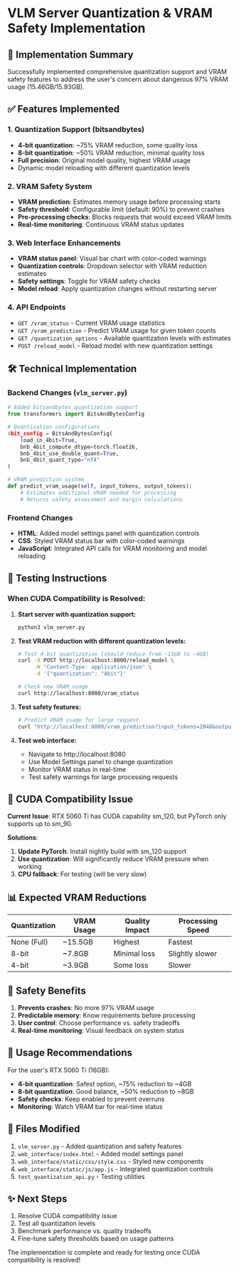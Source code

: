 # VLM Server Quantization & VRAM Safety Implementation

## 🎯 Implementation Summary

Successfully implemented comprehensive quantization support and VRAM safety features to address the user's concern about dangerous 97% VRAM usage (15.46GB/15.93GB).

## ✅ Features Implemented

### 1. **Quantization Support (bitsandbytes)**
- **4-bit quantization**: ~75% VRAM reduction, some quality loss
- **8-bit quantization**: ~50% VRAM reduction, minimal quality loss  
- **Full precision**: Original model quality, highest VRAM usage
- Dynamic model reloading with different quantization levels

### 2. **VRAM Safety System**
- **VRAM prediction**: Estimates memory usage before processing starts
- **Safety threshold**: Configurable limit (default: 90%) to prevent crashes
- **Pre-processing checks**: Blocks requests that would exceed VRAM limits
- **Real-time monitoring**: Continuous VRAM status updates

### 3. **Web Interface Enhancements**
- **VRAM status panel**: Visual bar chart with color-coded warnings
- **Quantization controls**: Dropdown selector with VRAM reduction estimates
- **Safety settings**: Toggle for VRAM safety checks
- **Model reload**: Apply quantization changes without restarting server

### 4. **API Endpoints**
- `GET /vram_status` - Current VRAM usage statistics
- `GET /vram_prediction` - Predict VRAM usage for given token counts
- `GET /quantization_options` - Available quantization levels with estimates
- `POST /reload_model` - Reload model with new quantization settings

## 🛠️ Technical Implementation

### Backend Changes (`vlm_server.py`)
```python
# Added bitsandbytes quantization support
from transformers import BitsAndBytesConfig

# Quantization configurations
4bit_config = BitsAndBytesConfig(
    load_in_4bit=True,
    bnb_4bit_compute_dtype=torch.float16,
    bnb_4bit_use_double_quant=True,
    bnb_4bit_quant_type="nf4"
)

# VRAM prediction system
def predict_vram_usage(self, input_tokens, output_tokens):
    # Estimates additional VRAM needed for processing
    # Returns safety assessment and margin calculations
```

### Frontend Changes
- **HTML**: Added model settings panel with quantization controls
- **CSS**: Styled VRAM status bar with color-coded warnings
- **JavaScript**: Integrated API calls for VRAM monitoring and model reloading

## 🧪 Testing Instructions

### When CUDA Compatibility is Resolved:

1. **Start server with quantization support:**
   ```bash
   python3 vlm_server.py
   ```

2. **Test VRAM reduction with different quantization levels:**
   ```bash
   # Test 4-bit quantization (should reduce from ~15GB to ~4GB)
   curl -X POST http://localhost:8000/reload_model \
        -H "Content-Type: application/json" \
        -d '{"quantization": "4bit"}'
   
   # Check new VRAM usage
   curl http://localhost:8000/vram_status
   ```

3. **Test safety features:**
   ```bash
   # Predict VRAM usage for large request
   curl "http://localhost:8000/vram_prediction?input_tokens=2048&output_tokens=1024"
   ```

4. **Test web interface:**
   - Navigate to http://localhost:8080
   - Use Model Settings panel to change quantization
   - Monitor VRAM status in real-time
   - Test safety warnings for large processing requests

## 🔧 CUDA Compatibility Issue

**Current Issue**: RTX 5060 Ti has CUDA capability sm_120, but PyTorch only supports up to sm_90.

**Solutions**:
1. **Update PyTorch**: Install nightly build with sm_120 support
2. **Use quantization**: Will significantly reduce VRAM pressure when working
3. **CPU fallback**: For testing (will be very slow)

## 📊 Expected VRAM Reductions

| Quantization | VRAM Usage | Quality Impact | Processing Speed |
|-------------|------------|----------------|------------------|
| None (Full) | ~15.5GB    | Highest        | Fastest          |
| 8-bit       | ~7.8GB     | Minimal loss   | Slightly slower  |
| 4-bit       | ~3.9GB     | Some loss      | Slower           |

## 🎯 Safety Benefits

1. **Prevents crashes**: No more 97% VRAM usage
2. **Predictable memory**: Know requirements before processing
3. **User control**: Choose performance vs. safety tradeoffs
4. **Real-time monitoring**: Visual feedback on system status

## 🚀 Usage Recommendations

For the user's RTX 5060 Ti (16GB):
- **4-bit quantization**: Safest option, ~75% reduction to ~4GB
- **8-bit quantization**: Good balance, ~50% reduction to ~8GB
- **Safety checks**: Keep enabled to prevent overruns
- **Monitoring**: Watch VRAM bar for real-time status

## 📁 Files Modified

1. `vlm_server.py` - Added quantization and safety features
2. `web_interface/index.html` - Added model settings panel
3. `web_interface/static/css/style.css` - Styled new components
4. `web_interface/static/js/app.js` - Integrated quantization controls
5. `test_quantization_api.py` - Testing utilities

## ✨ Next Steps

1. Resolve CUDA compatibility issue
2. Test all quantization levels
3. Benchmark performance vs. quality tradeoffs
4. Fine-tune safety thresholds based on usage patterns

The implementation is complete and ready for testing once CUDA compatibility is resolved!